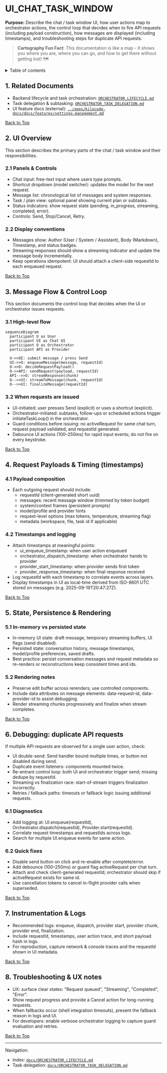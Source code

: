 # UI_CHAT_TASK_WINDOW

**Purpose:** Describe the chat / task window UI, how user actions map to orchestrator actions, the control loop that decides when to fire API requests (including payload construction), how messages are displayed (including timestamps), and troubleshooting steps for duplicate API requests.

> **Cartography Fun Fact**: This documentation is like a map - it shows you where you are, where you can go, and how to get there without getting lost! 🗺️

<details>
<summary>Table of contents</summary>

-   1. Related Documents
-   2. UI Overview
-   3. Message Flow & Control Loop
-   4. Request Payloads & Timing (timestamps)
-   5. State, Persistence & Rendering
-   6. Debugging: duplicate API requests
-   7. Instrumentation & Logs
-   8. Troubleshooting & UX notes
- Navigation Footer

</summary>
</details>

<a name="related-docs"></a>

## 1. Related Documents

- Backend lifecycle and task orchestration: [`ORCHESTRATOR_LIFECYCLE.md`](ORCHESTRATOR_LIFECYCLE.md)
- Task delegation & subtasking: [`ORCHESTRATOR_TASK_DELEGATION.md`](ORCHESTRATOR_TASK_DELEGATION.md)
- UI feature docs (external): [`../apps/kilocode-docs/docs/features/settings-management.md`](../apps/kilocode-docs/docs/features/settings-management.md)

[Back to Top](#)

<a name="ui-overview"></a>

## 2. UI Overview

This section describes the primary parts of the chat / task window and their responsibilities.

### 2.1 Panels & Controls

- Chat input: free-text input where users type prompts.
- Shortcut dropdown (model switcher): updates the model for the next request.
- Message list: chronological list of messages and system responses.
- Task / plan view: optional panel showing current plan or subtasks.
- Status indicators: show request state (pending, in_progress, streaming, completed, error).
- Controls: Send, Stop/Cancel, Retry.

### 2.2 Display conventions

- Messages show: Author (User / System / Assistant), Body (Markdown), Timestamp, and status badges.
- Streaming responses should show a streaming indicator and update the message body incrementally.
- Keep operations idempotent: UI should attach a client-side requestId to each enqueued request.

[Back to Top](#)

<a name="message-flow"></a>

## 3. Message Flow & Control Loop

This section documents the control loop that decides when the UI or orchestrator issues requests.

### 3.1 High-level flow

```mermaid
sequenceDiagram
  participant U as User
  participant UI as Chat UI
  participant O as Orchestrator
  participant API as Provider

  U->>UI: submit message / press Send
  UI->>O: enqueueMessage(message, requestId)
  O->>O: decideRequestPayload()
  O->>API: sendRequest(payload, requestId)
  API-->>O: streamResponse(chunk)
  O-->>UI: streamToMessage(chunk, requestId)
  O-->>UI: finalizeMessage(requestId)
```

### 3.2 When requests are issued

- UI-initiated: user presses Send (explicit) or uses a shortcut (explicit).
- Orchestrator-initiated: subtasks, follow-ups or scheduled actions trigger initiateTaskLoop() in the orchestrator.
- Guard conditions before issuing: no activeRequest for same chat turn, request payload validated, and requestId generated.
- Debounce UI actions (100–250ms) for rapid input events; do not fire on every keystroke.

[Back to Top](#)

<a name="payloads-timestamps"></a>

## 4. Request Payloads & Timing (timestamps)

### 4.1 Payload composition

- Each outgoing request should include:
    - requestId (client-generated short uuid)
    - messages: recent message window (trimmed by token budget)
    - system/context frames (persistent prompts)
    - model/profile and provider hints
    - request-level options (max tokens, temperature, streaming flag)
    - metadata (workspace, file, task id if applicable)

### 4.2 Timestamps and logging

- Attach timestamps at meaningful points:
    - ui_enqueue_timestamp: when user action enqueued
    - orchestrator_dispatch_timestamp: when orchestrator hands to provider
    - provider_start_timestamp: when provider sends first token
    - provider_response_timestamp: when final response received
- Log requestId with each timestamp to correlate events across layers.
- Display timestamps in UI as local-time derived from ISO-8601 UTC stored on messages (e.g. 2025-09-19T20:47:27Z).

[Back to Top](#)

<a name="state-persistence"></a>

## 5. State, Persistence & Rendering

### 5.1 In-memory vs persisted state

- In-memory UI state: draft message, temporary streaming buffers, UI flags (send disabled).
- Persisted state: conversation history, message timestamps, model/profile preferences, saved drafts.
- Best practice: persist conversation messages and request metadata so re-renders or reconstructions keep consistent times and ids.

### 5.2 Rendering notes

- Preserve edit buffer across rerenders; use controlled components.
- Include data attributes on message elements: data-request-id, data-provider-id to assist debugging.
- Render streaming chunks progressively and finalize when stream completes.

[Back to Top](#)

<a name="debugging-duplicate-requests"></a>

## 6. Debugging: duplicate API requests

If multiple API requests are observed for a single user action, check:

- UI double-send: Send handler bound multiple times, or button not disabled during send.
- Duplicate event listeners: components mounted twice.
- Re-entrant control loop: both UI and orchestrator trigger send; missing dedupe by requestId.
- Streaming vs finalization race: start-of-stream triggers finalization incorrectly.
- Retries / fallback paths: timeouts or fallback logic issuing additional requests.

### 6.1 Diagnostics

- Add logging at: UI.enqueue(requestId), Orchestrator.dispatch(requestId), Provider.start(requestId).
- Correlate request timestamps and requestIds across logs.
- Search for multiple UI.enqueue events for same action.

### 6.2 Quick fixes

- Disable send button on click and re-enable after complete/error.
- Add debounce (100–250ms) or guard flag activeRequest per chat turn.
- Attach and check client-generated requestId; orchestrator should skip if activeRequest exists for same id.
- Use cancellation tokens to cancel in-flight provider calls when superseded.

[Back to Top](#)

<a name="instrumentation"></a>

## 7. Instrumentation & Logs

- Recommended logs: enqueue, dispatch, provider start, provider chunk, provider end, finalization.
- Include requestId, timestamps, user action trace, and short payload hash in logs.
- For reproduction, capture network & console traces and the requestId shown in UI metadata.

[Back to Top](#)

<a name="troubleshooting"></a>

## 8. Troubleshooting & UX notes

- UX: surface clear states: "Request queued", "Streaming", "Completed", "Error".
- Show request progress and provide a Cancel action for long-running requests.
- When fallbacks occur (shell integration timeouts), present the fallback reason in logs and UI.
- For developers: enable verbose orchestrator logging to capture guard evaluation and retries.

[Back to Top](#)

---

Navigation:

- Index: [`docs/ORCHESTRATOR_LIFECYCLE.md`](docs/ORCHESTRATOR_LIFECYCLE.md)
- Task delegation: [`docs/ORCHESTRATOR_TASK_DELEGATION.md`](docs/ORCHESTRATOR_TASK_DELEGATION.md)
